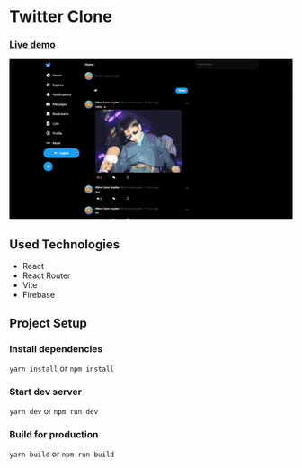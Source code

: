 # Twitter Clone

### [Live demo](https://twitter-clone-flawn.vercel.app/)

![gif](https://github.com/fl4wn/portfolio/blob/main/assets/project/twitter_banner.gif)

## Used Technologies

- React
- React Router
- Vite
- Firebase

## Project Setup

### Install dependencies

`yarn install` or `npm install`

### Start dev server

`yarn dev` or `npm run dev`

### Build for production

`yarn build` or `npm run build`
